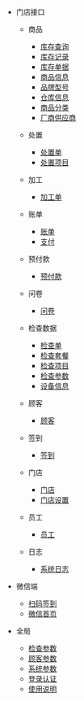 - 门店接口      
    - 商品
      - [库存查询](/门店/商品/库存查询.md)
      - [库存记录](/门店/商品/库存记录.md)
      - [库存单据](/门店/商品/库存单据.md)
      - [商品信息](/门店/商品/商品信息.md)
      - [品牌型号](/门店/商品/品牌型号.md)
      - [仓库信息](/门店/商品/仓库信息.md)
      - [商品分类](/门店/商品/商品分类.md)
      - [厂商供应商](/门店/商品/厂商供应商.md)

    - 处置
      - [处置单](/门店/处置/处置单.md)
      - [处置项目](/门店/处置/处置项目.md)
      
    - 加工
      - [加工单](/门店/加工/加工单.md)

    - 账单
      - [账单](/门店/账单/账单.md)
      - [支付](/门店/账单/支付.md)

    - 预付款
      - [预付款](/门店/预付款/预付款.md)
      
    - 问卷
        - [问卷](/门店/问卷/问卷.md)

    - 检查数据
        - [检查单](/门店/检查/检查单.md)
        - [检查套餐](/门店/检查/检查套餐.md)
        - [检查项目](/门店/检查/检查项目.md)
        - [检查参数](/门店/检查/检查参数.md)
        - [设备信息](/门店/检查/设备信息.md)
    - 顾客
        - [顾客](/门店/顾客/顾客.md)
    - 签到
        - [签到](/门店/签到/签到.md)
    - 门店
        - [门店](/门店/门店/门店.md)
        - [门店设置](/门店/门店/门店设置.md)
    - 员工
        - [员工](/门店/员工/员工.md)
    - 日志
        - [系统日志](/门店/日志/系统日志.md)

- 微信端
    - [扫码签到](/微信/扫码签到.md)
    - [微信首页](/微信/微信首页.md)
    
- 全局
    - [检查参数](/全局/检查参数.md)
    - [顾客参数](/门店/顾客/顾客参数.md)
    - [系统参数](/全局/系统参数.md)
    - [登录认证](/全局/登录认证.md)
    - [使用说明](/全局/使用说明.md)